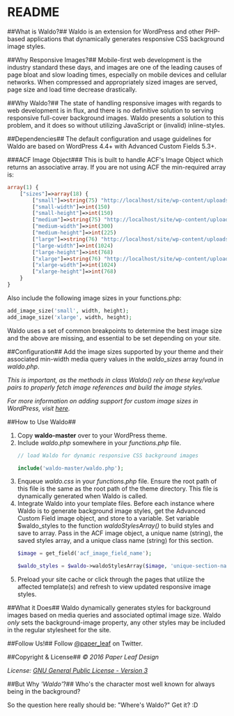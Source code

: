 # README #

##What is Waldo?##
Waldo is an extension for WordPress and other PHP-based applications that dynamically generates responsive CSS background image styles.

##Why Responsive Images?##
Mobile-first web development is the industry standard these days, and images are one of the leading causes of page bloat and slow loading times, especially on mobile devices and cellular networks. When compressed and appropriately sized images are served, page size and load time decrease drastically.

##Why Waldo?##
The state of handling responsive images with regards to web development is in flux, and there is no definitive solution to serving responsive full-cover background images. Waldo presents a solution to this problem, and it does so without utilizing JavaScript or (invalid) inline-styles.

##Dependencies##
The default configuration and usage guidelines for Waldo are based on WordPress 4.4+ with Advanced Custom Fields 5.3+.

###ACF Image Object###
This is built to handle ACF's Image Object which returns an associative array. If you are not using ACF the min-required array is:
```php
array(1) {
    ["sizes"]=>array(18) {
        ["small"]=>string(75) "http://localhost/site/wp-content/uploads/2013/10/image_url-150x150.jpg"
        ["small-width"]=>int(150)
        ["small-height"]=>int(150)
        ["medium"]=>string(75) "http://localhost/site/wp-content/uploads/2013/10/image_url-300x225.jpg"
        ["medium-width"]=>int(300)
        ["medium-height"]=>int(225)
        ["large"]=>string(76) "http://localhost/site/wp-content/uploads/2013/10/image_url-1024x768.jpg"
        ["large-width"]=>int(1024)
        ["large-height"]=>int(768)
        ["xlarge"]=>string(76) "http://localhost/site/wp-content/uploads/2013/10/image_url-1024x768.jpg"
        ["xlarge-width"]=>int(1024)
        ["xlarge-height"]=>int(768)
    }
}
```

Also include the following image sizes in your functions.php:
```php
add_image_size('small', width, height);
add_image_size('xlarge', width, height);
```
Waldo uses a set of common breakpoints to determine the best image size and the above are missing, and essential to be set depending on your site.

##Configuration##
Add the image sizes supported by your theme and their associated min-width media query values in the *waldo\_sizes* array found in *waldo.php*.

*This is important, as the methods in class Waldo() rely on these key/value pairs to properly fetch image references and build the image styles.*

*For more information on adding support for custom image sizes in WordPress, visit [here](https://developer.wordpress.org/reference/functions/add_image_size/).*

##How to Use Waldo##
1. Copy **waldo-master** over to your WordPress theme.
2. Include *waldo.php* somewhere in your *functions.php* file.
    ```php
    // load Waldo for dynamic responsive CSS background images

    include('waldo-master/waldo.php');
    ```
3. Enqueue *waldo.css* in your *functions.php* file. Ensure the root path of this file is the same as the root path of the theme directory. This file is dynamically generated when Waldo is called.
4. Integrate Waldo into your template files. Before each instance where Waldo is to generate background image styles, get the Advanced Custom Field image object, and store to a variable. Set variable $waldo_styles to the function *waldoStylesArray()* to build styles and save to array. Pass in the ACF image object, a unique name (string), the saved styles array, and a unique class name (string) for this section.
    ```php
    $image = get_field('acf_image_field_name');

    $waldo_styles = $waldo->waldoStylesArray($image, 'unique-section-name', $waldo_styles, 'unique-section-class-name');
    ```
5. Preload your site cache or click through the pages that utilize the affected template(s) and refresh to view updated responsive image styles.

##What it Does##
Waldo dynamically generates styles for background images based on media queries and associated optimal image size. Waldo *only* sets the background-image property, any other styles may be included in the regular stylesheet for the site.

##Follow Us!##
Follow [@paper_leaf](https://twitter.com/paper_leaf) on Twitter.

##Copyright & License##
*© 2016 Paper Leaf Design*

*License: [GNU General Public License - Version 3](https://github.com/paper-leaf/waldo/blob/master/LICENSE.txt)*

##But Why *'Waldo'*?##
Who's the character most well known for always being in the background?

So the question here really should be: "Where's Waldo?" Get it? :D
